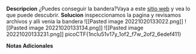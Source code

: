 **Descripcion**
¿Puedes conseguir la bandera?Vaya a este [sitio web](http://saturn.picoctf.net:59300/) y vea lo que puede descubrir.
**Solucion**
inspeccionamos la pagina y revisamos archivos y alli venia la bandera
![[Pasted image 20221020133022.png]]
![[Pasted image 20221020133134.png]]
![[Pasted image 20221020133231.png]]
picoCTF{1nclu51v17y_1of2_f7w_2of2_6edef411}

**Notas Adicionales**